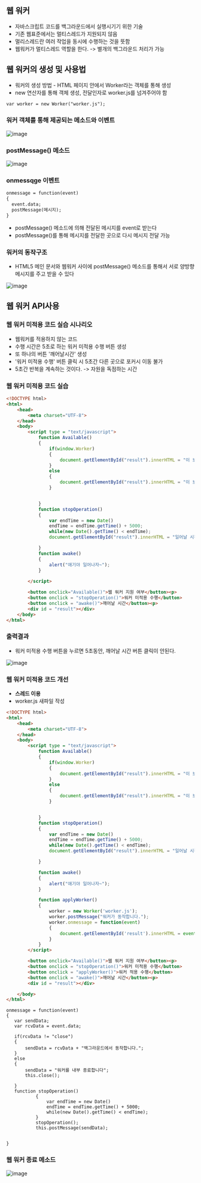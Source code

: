 ## 웹 워커
- 자바스크립트 코드를 백그라운드에서 실행시기기 위한 기술
- 기존 웹표준에서는 멀티스레드가 지원되지 않음
- 멀리스레드란 여러 작업을 동시에 수행하는 것을 뜻함
- 웹워커가 멀티스레드 역할을 한다. -> 별개의 백그라운드 처리가 가능

## 웹 워커의 생성 및 사용법
- 워커의 생성 방법 - HTML 페이지 안에서 Worker라는 객체를 통해 생성
- new 연산자를 통해 객체 생성, 전달인자로 worker.js를 넘겨주어야 함
 
```html
var worker = new Worker("worker.js");
```

### 워커 객체를 통해 제공되는 메소드와 이벤트
![image](https://user-images.githubusercontent.com/82345970/167326111-49013c0f-a00e-4b90-b3dd-804753616f67.png)


### postMessage() 메소드
![image](https://user-images.githubusercontent.com/82345970/167326120-4cfa062d-eb96-4881-a429-3a0aec4d553c.png)

### onmessqge 이벤트
```html
onmessage = function(event)
{
  event.data;
  postMessage(메시지);
}
```

- postMessage() 메소드에 의해 전달된 메시지를 event로 받는다
- postMessage()를 통해 메시지를 전달한 곳으로 다시 메시지 전달 가능


### 워커의 동작구조
- HTML5 메인 문서와 웹워커 사이에 postMessage() 메소드를 통해서 서로 양방향 메시지를 주고 받을 수 있다

![image](https://user-images.githubusercontent.com/82345970/167330517-559b625a-de00-4787-9287-772f6a9e1a49.png)


## 웹 워커 API사용
### 웹 워커 미적용 코드 실습 시나리오
- 웹워커를 적용하지 않는 코드
- 수행 시간은 5초로 하는 워커 미적용 수행 버튼 생성
- 또 하나의 버튼 '깨어날시간' 생성
- '워커 미적용 수행' 버튼 클릭 시 5초간 다른 곳으로 포커시 이동 불가
- 5초간 반복을 계속하는 것이다. -> 자원을 독점하는 시간


### 웹 워커 미적용 코드 실습
```html
<!DOCTYPE html>
<html>
    <head>
        <meta charset="UTF-8">
    </head>
    <body>           
        <script type = "text/javascript">
            function Available()
            {
                if(window.Worker)
                {
                    document.getElementById("result").innerHTML = "이 브라우저는 웹 워커를 지원합니다";
                }
                else
                {
                    document.getElementById("result").innerHTML = "이 브라우저는 웹 워커를 지원하지 않습니다";
                }


            }
            function stopOperation()
            {
                var endTime = new Date()
                endTime = endTime.getTime() + 5000;
                while(new Date().getTime() < endTime);
                document.getElementById("result").innerHTML = "일어날 시간 입니다.";

            }
            function awake()
            {
                alert("애기야 일어나자~");
            }
            
        </script>

        <button onclick="Available()">웹 워커 지원 여부</button><p>
        <button onclick = "stopOperation()">워커 미적용 수행</button>
        <button onclick = "awake()">깨어날 시간</button><p>
        <div id = "result"></div>       
    </body>
</html>
```

### 출력결과
- 워커 미적용 수행 버튼을 누르면 5초동안, 깨어날 시간 버튼 클릭이 안된다.

![image](https://user-images.githubusercontent.com/82345970/167335143-2869eff7-4fac-4f17-ab56-363c83fbd8ae.png)


### 웹 워커 미적용 코드 개선  
- **스레드 이용**
- worker.js 새파일 작성

```html
<!DOCTYPE html>
<html>
    <head>
        <meta charset="UTF-8">
    </head>
    <body>           
        <script type = "text/javascript">
            function Available()
            {
                if(window.Worker)
                {
                    document.getElementById("result").innerHTML = "이 브라우저는 웹 워커를 지원합니다";
                }
                else
                {
                    document.getElementById("result").innerHTML = "이 브라우저는 웹 워커를 지원하지 않습니다";
                }


            }
            function stopOperation()
            {
                var endTime = new Date()
                endTime = endTime.getTime() + 5000;
                while(new Date().getTime() < endTime);
                document.getElementById("result").innerHTML = "일어날 시간 입니다.";

            }

            function awake()
            {
                alert("애기야 일어나자~");
            }

            function applyWorker()
            {
                worker = new Worker('worker.js');
                worker.postMessage("워커가 동작합니다.");
                worker.onmessage = function(event)
                {
                    document.getElementById('result').innerHTML = event.data;
                }
            }
        </script>

        <button onclick="Available()">웹 워커 지원 여부</button><p>
        <button onclick = "stopOperation()">워커 미적용 수행</button>    
        <button onclick = "applyWorker()">워커 적용 수행</button>
        <button onclick = "awake()">깨어날 시간</button><p>
        <div id = "result"></div>       

    </body>
</html>
 ```
 
 ```htsml5
 onmessage = function(event)
{
    var sendData;
    var rcvData = event.data;

    if(rcvData != "close")
    {
        sendData = rcvData + "백그라운드에서 동작합니다.";
    } 
    else
    {
        sendData = "워커를 내부 종료합니다";
        this.close();

    }
    function stopOperation()
            {
                var endTime = new Date()
                endTime = endTime.getTime() + 5000;
                while(new Date().getTime() < endTime);
            }
            stopOperation();
            this.postMessage(sendData);
    

}   
```

### 웹 워커 종료 메소드
![image](https://user-images.githubusercontent.com/82345970/167347439-d4a2bb00-6c12-419e-b51a-b7e4bd1926cc.png)

